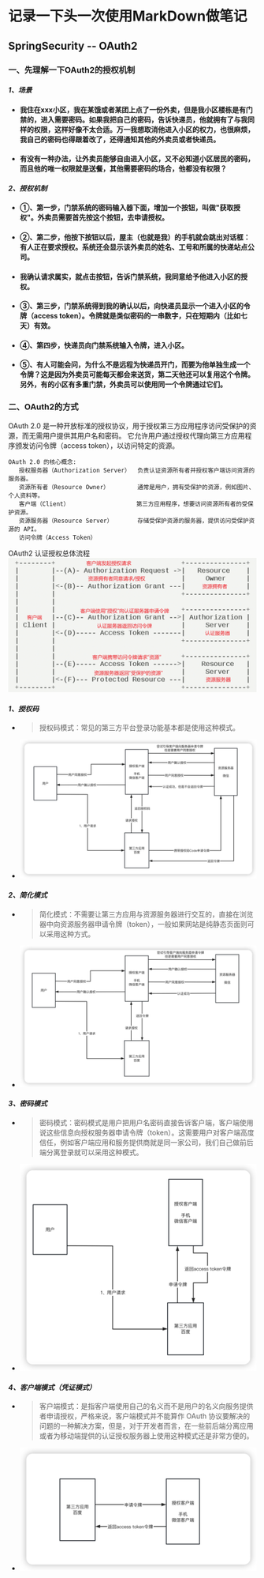 # 记录一下头一次使用MarkDown做笔记

## **SpringSecurity -- OAuth2**

### **一、先理解一下OAuth2的授权机制**

####             *1、场景*

- ####             我住在xxx小区，我在某饿或者某团上点了一份外卖，但是我小区楼栋是有门禁的，进入需要密码。如果我把自己的密码，告诉快递员，他就拥有了与我同样的权限，这样好像不太合适。万一我想取消他进入小区的权力，也很麻烦，我自己的密码也得跟着改了，还得通知其他的外卖员或者快递员。

- ####             有没有一种办法，让外卖员能够自由进入小区，又不必知道小区居民的密码，而且他的唯一权限就是送餐，其他需要密码的场合，他都没有权限？




#### *2、授权机制*

-   #### ①、第一步，门禁系统的密码输入器下面，增加一个按钮，叫做"获取授权"。外卖员需要首先按这个按钮，去申请授权。

-   #### ②、第二步，他按下按钮以后，屋主（也就是我）的手机就会跳出对话框：有人正在要求授权。系统还会显示该外卖员的姓名、工号和所属的快递站点公司。

-   #### 我确认请求属实，就点击按钮，告诉门禁系统，我同意给予他进入小区的授权。

-   #### ③、第三步，门禁系统得到我的确认以后，向快递员显示一个进入小区的令牌（access token）。令牌就是类似密码的一串数字，只在短期内（比如七天）有效。

-   #### ④、第四步，快递员向门禁系统输入令牌，进入小区。

-   #### ⑤、有人可能会问，为什么不是远程为快递员开门，而要为他单独生成一个令牌？这是因为外卖员可能每天都会来送货，第二天他还可以复用这个令牌。另外，有的小区有多重门禁，外卖员可以使用同一个令牌通过它们。



### **二、OAuth2的方式**
OAuth 2.0 是一种开放标准的授权协议，用于授权第三方应用程序访问受保护的资源，而无需用户提供其用户名和密码。
它允许用户通过授权代理向第三方应用程序颁发访问令牌（access token），以访问特定的资源。

    OAuth 2.0 的核心概念:
       授权服务器（Authorization Server）  负责认证资源所有者并授权客户端访问资源的服务器。
       资源所有者（Resource Owner）        通常是用户，拥有受保护的资源，例如图片、个人资料等。
       客户端（Client）                   第三方应用程序，想要访问资源所有者的受保护资源。
       资源服务器（Resource Server）       存储受保护资源的服务器，提供访问受保护资源的 API。
       访问令牌（Access Token）

OAuth2 认证授权总体流程
![image](src/main/resources/static/img.png)

####  *1、授权码*

 - > 授权码模式：常见的第三方平台登录功能基本都是使用这种模式。



- ![image-20230516214329834](src/main/resources/static/img_0.png)

####  *2、简化模式*

- > 简化模式：不需要让第三方应用与资源服务器进行交互的，直接在浏览器中向资源服务器申请令牌（token），一般如果网站是纯静态页面则可以采用这种方式。

- ![image-20230516222357558](src/main/resources/static/img_1.png)

#### *3、密码模式*

- > 密码模式：密码模式是用户把用户名密码直接告诉客户端，客户端使用说这些信息向授权服务器申请令牌（token）。这需要用户对客户端高度信任，例如客户端应用和服务提供商就是同一家公司，我们自己做前后端分离登录就可以采用这种模式。

- ![image-20230516222653625](src/main/resources/static/img_2.png)

#### *4、客户端模式（凭证模式）*

- > 客户端模式：是指客户端使用自己的名义而不是用户的名义向服务提供者申请授权，严格来说，客户端模式并不能算作 OAuth 协议要解决的问题的一种解决方案，但是，对于开发者而言，在一些前后端分离应用或者为移动端提供的认证授权服务器上使用这种模式还是非常方便的。

- ![image-20230516225319903](src/main/resources/static/img_3.png)